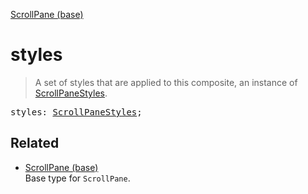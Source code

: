 [ScrollPane (base)](ScrollPane_base.md)

# styles

> A set of styles that are applied to this composite, an instance of [ScrollPaneStyles](ScrollPaneStyles.md).

<pre class="docgen_signature">styles: <a href="ScrollPaneStyles.md">ScrollPaneStyles</a>;</pre>

## Related

- [<!--{ref:type}-->ScrollPane (base)](ScrollPane_base.md) \
    Base type for `ScrollPane`.
